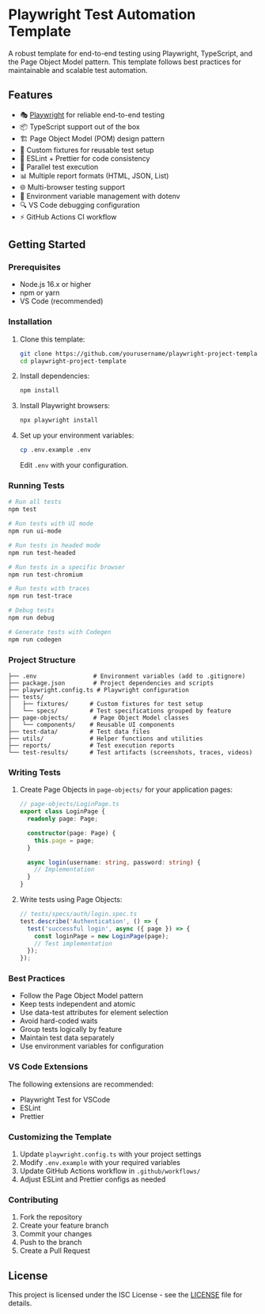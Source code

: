 # Playwright Test Automation Template

A robust template for end-to-end testing using Playwright, TypeScript, and the Page Object Model pattern. This template follows best practices for maintainable and scalable test automation.

## Features

- 🎭 [Playwright](https://playwright.dev/) for reliable end-to-end testing
- 📦 TypeScript support out of the box
- 🏗️ Page Object Model (POM) design pattern
- 🔄 Custom fixtures for reusable test setup
- 🎨 ESLint + Prettier for code consistency
- 🚀 Parallel test execution
- 📊 Multiple report formats (HTML, JSON, List)
- 🌐 Multi-browser testing support
- 📝 Environment variable management with dotenv
- 🔍 VS Code debugging configuration
- ⚡ GitHub Actions CI workflow

## Getting Started

### Prerequisites

- Node.js 16.x or higher
- npm or yarn
- VS Code (recommended)

### Installation

1. Clone this template:

   ```bash
   git clone https://github.com/yourusername/playwright-project-template.git
   cd playwright-project-template
   ```

2. Install dependencies:

   ```bash
   npm install
   ```

3. Install Playwright browsers:

   ```bash
   npx playwright install
   ```

4. Set up your environment variables:
   ```bash
   cp .env.example .env
   ```
   Edit `.env` with your configuration.

### Running Tests

```bash
# Run all tests
npm test

# Run tests with UI mode
npm run ui-mode

# Run tests in headed mode
npm run test-headed

# Run tests in a specific browser
npm run test-chromium

# Run tests with traces
npm run test-trace

# Debug tests
npm run debug

# Generate tests with Codegen
npm run codegen
```

### Project Structure

```
├── .env                # Environment variables (add to .gitignore)
├── package.json        # Project dependencies and scripts
├── playwright.config.ts # Playwright configuration
├── tests/
│   ├── fixtures/      # Custom fixtures for test setup
│   └── specs/         # Test specifications grouped by feature
├── page-objects/       # Page Object Model classes
│   └── components/    # Reusable UI components
├── test-data/         # Test data files
├── utils/             # Helper functions and utilities
├── reports/           # Test execution reports
└── test-results/      # Test artifacts (screenshots, traces, videos)
```

### Writing Tests

1. Create Page Objects in `page-objects/` for your application pages:

   ```typescript
   // page-objects/LoginPage.ts
   export class LoginPage {
     readonly page: Page;

     constructor(page: Page) {
       this.page = page;
     }

     async login(username: string, password: string) {
       // Implementation
     }
   }
   ```

2. Write tests using Page Objects:
   ```typescript
   // tests/specs/auth/login.spec.ts
   test.describe('Authentication', () => {
     test('successful login', async ({ page }) => {
       const loginPage = new LoginPage(page);
       // Test implementation
     });
   });
   ```

### Best Practices

- Follow the Page Object Model pattern
- Keep tests independent and atomic
- Use data-test attributes for element selection
- Avoid hard-coded waits
- Group tests logically by feature
- Maintain test data separately
- Use environment variables for configuration

### VS Code Extensions

The following extensions are recommended:

- Playwright Test for VSCode
- ESLint
- Prettier

### Customizing the Template

1. Update `playwright.config.ts` with your project settings
2. Modify `.env.example` with your required variables
3. Update GitHub Actions workflow in `.github/workflows/`
4. Adjust ESLint and Prettier configs as needed

### Contributing

1. Fork the repository
2. Create your feature branch
3. Commit your changes
4. Push to the branch
5. Create a Pull Request

## License

This project is licensed under the ISC License - see the [LICENSE](LICENSE) file for details.
